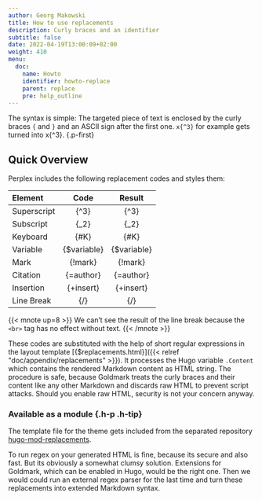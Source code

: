 ```yaml
---
author: Georg Makowski
title: How to use replacements
description: Curly braces and an identifier
subtitle: false
date: 2022-04-19T13:00:09+02:00
weight: 410
menu:
  doc:
    name: Howto
    identifier: howto-replace
    parent: replace
    pre: help_outline
---
```


The syntax is simple: The targeted piece of text is enclosed by the curly braces `{` and `}` and an ASCII sign after the first one. `x{‍^3}` for example gets turned into x{^3}.
{.p-first} <!--more-->

## Quick Overview

Perplex includes the following replacement codes and styles them:

| Element     |     Code     |   Result    |
|:------------|:------------:|:-----------:|
| Superscript |    {‍^3}     |    {^3}     |
| Subscript   |    {‍_2}     |    {_2}     |
| Keyboard    |    {‍#K}     |    {#K}     |
| Variable    | {‍$variable} | {$variable} |
| Mark        |   {‍!mark}   |   {!mark}   |
| Citation    |  {‍=author}  |  {=author}  |
| Insertion   |  {‍+insert}  |  {+insert}  |
| Line Break  |     {‍/}     |     {/}     |

{{< mnote up=8 >}}
We can’t see the result of the line break because the `<br>` tag has no effect without text.
{{< /mnote >}}

These codes are substituted with the help of short regular expressions in the layout template [{$replacements.html}]({{< relref "doc/appendix/replacements" >}}). It processes the Hugo variable `.Content` which contains the rendered Markdown content as HTML string. The procedure is safe, because Goldmark treats the curly braces and their content like any other Markdown and discards raw HTML to prevent script attacks. Should you enable raw HTML, security is not your concern anyway.

### Available as a module {.h-p .h-tip}
The template file for the theme gets included from the separated repository [hugo-mod-replacements](https://github.com/bowman2001/hugo-mod-replacements).

To run regex on your generated HTML is fine, because its secure and also fast. But its obviously a somewhat clumsy solution. Extensions for Goldmark, which can be enabled in Hugo, would be the right one. Then we would could run an external regex parser for the last time and turn these replacements into extended Markdown syntax.
